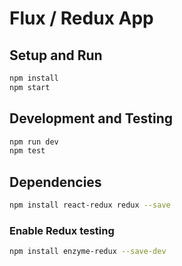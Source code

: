 # Flux / Redux App

## Setup and Run

```bash
npm install
npm start
```

## Development and Testing

```bash
npm run dev
npm test
```

## Dependencies

```bash
npm install react-redux redux --save
```

### Enable Redux testing

```bash
npm install enzyme-redux --save-dev
```